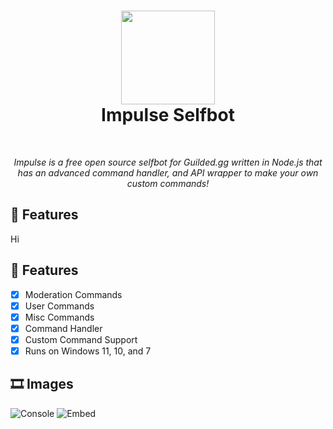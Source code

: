 <h1 align="center">
<sub>
<img src="https://cdn.discordapp.com/attachments/898733028606611477/1219849349069279303/impulse.jpg?ex=660ccc3c&is=65fa573c&hm=a1d47f4e69a2819d0500995932d9376a765364cf30f9db1e797e8b553781caf7" height=150>
</sub>
<br>
Impulse Selfbot
</h1>
<br>
<p align="center"><i>Impulse is a free open source selfbot for Guilded.gg written in Node.js that has an advanced command handler, and API wrapper to make your own custom commands!</i></p>

## 📃 Features
Hi

## 📃 Features

- [x] Moderation Commands
- [x] User Commands
- [x] Misc Commands
- [x] Command Handler
- [x] Custom Command Support
- [x] Runs on Windows 11, 10, and 7

## 🎞 Images

![Console](https://cdn.discordapp.com/attachments/898733028606611477/1219851488248074351/image.png?ex=660cce3a&is=65fa593a&hm=80aef088988f1f3c2140f8415b616a597c9983547d2c350639798d5bbb9a5f96)
![Embed](https://cdn.discordapp.com/attachments/898733028606611477/1219851475002462288/image.png?ex=660cce37&is=65fa5937&hm=945407dd2f0d4fc45e503fd951a8dafa7efa4bcbe734e6564bcf15688e6c9f5c)
